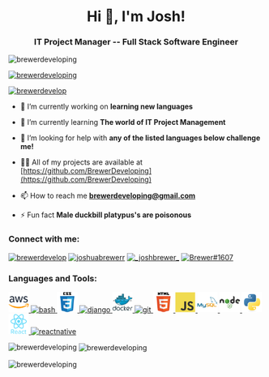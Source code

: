 <h1 align="center">Hi 👋, I'm Josh!</h1>
<h3 align="center">IT Project Manager -- Full Stack Software Engineer</h3>

<p align="left"> <img src="https://komarev.com/ghpvc/?username=brewerdeveloping&label=Profile%20views&color=0e75b6&style=flat" alt="brewerdeveloping" /> </p>

<p align="left"> <a href="https://github.com/ryo-ma/github-profile-trophy"><img src="https://github-profile-trophy.vercel.app/?username=brewerdeveloping" alt="brewerdeveloping" /></a> </p>

<p align="left"> <a href="https://twitter.com/brewerdevelop" target="blank"><img src="https://img.shields.io/twitter/follow/brewerdevelop?logo=twitter&style=for-the-badge" alt="brewerdevelop" /></a> </p>

- 🔭 I’m currently working on **learning new languages**

- 🌱 I’m currently learning **The world of IT Project Management**

- 🤝 I’m looking for help with **any of the listed languages below challenge me!**

- 👨‍💻 All of my projects are available at [https://github.com/BrewerDeveloping](https://github.com/BrewerDeveloping)

- 📫 How to reach me **brewerdeveloping@gmail.com**

- ⚡ Fun fact **Male duckbill platypus's are poisonous**

<h3 align="left">Connect with me:</h3>
<p align="left">
<a href="https://twitter.com/brewerdevelop" target="blank"><img align="center" src="https://raw.githubusercontent.com/rahuldkjain/github-profile-readme-generator/master/src/images/icons/Social/twitter.svg" alt="brewerdevelop" height="30" width="40" /></a>
<a href="https://linkedin.com/in/joshuabrewerr" target="blank"><img align="center" src="https://raw.githubusercontent.com/rahuldkjain/github-profile-readme-generator/master/src/images/icons/Social/linked-in-alt.svg" alt="joshuabrewerr" height="30" width="40" /></a>
<a href="https://instagram.com/_joshbrewer_" target="blank"><img align="center" src="https://raw.githubusercontent.com/rahuldkjain/github-profile-readme-generator/master/src/images/icons/Social/instagram.svg" alt="_joshbrewer_" height="30" width="40" /></a>
<a href="https://discord.gg/Brewer#1607" target="blank"><img align="center" src="https://raw.githubusercontent.com/rahuldkjain/github-profile-readme-generator/master/src/images/icons/Social/discord.svg" alt="Brewer#1607" height="30" width="40" /></a>
</p>

<h3 align="left">Languages and Tools:</h3>
<p align="left"> <a href="https://aws.amazon.com" target="_blank" rel="noreferrer"> <img src="https://raw.githubusercontent.com/devicons/devicon/master/icons/amazonwebservices/amazonwebservices-original-wordmark.svg" alt="aws" width="40" height="40"/> </a> <a href="https://www.gnu.org/software/bash/" target="_blank" rel="noreferrer"> <img src="https://www.vectorlogo.zone/logos/gnu_bash/gnu_bash-icon.svg" alt="bash" width="40" height="40"/> </a> <a href="https://www.w3schools.com/css/" target="_blank" rel="noreferrer"> <img src="https://raw.githubusercontent.com/devicons/devicon/master/icons/css3/css3-original-wordmark.svg" alt="css3" width="40" height="40"/> </a> <a href="https://www.djangoproject.com/" target="_blank" rel="noreferrer"> <img src="https://cdn.worldvectorlogo.com/logos/django.svg" alt="django" width="40" height="40"/> </a> <a href="https://www.docker.com/" target="_blank" rel="noreferrer"> <img src="https://raw.githubusercontent.com/devicons/devicon/master/icons/docker/docker-original-wordmark.svg" alt="docker" width="40" height="40"/> </a> <a href="https://git-scm.com/" target="_blank" rel="noreferrer"> <img src="https://www.vectorlogo.zone/logos/git-scm/git-scm-icon.svg" alt="git" width="40" height="40"/> </a> <a href="https://www.w3.org/html/" target="_blank" rel="noreferrer"> <img src="https://raw.githubusercontent.com/devicons/devicon/master/icons/html5/html5-original-wordmark.svg" alt="html5" width="40" height="40"/> </a> <a href="https://developer.mozilla.org/en-US/docs/Web/JavaScript" target="_blank" rel="noreferrer"> <img src="https://raw.githubusercontent.com/devicons/devicon/master/icons/javascript/javascript-original.svg" alt="javascript" width="40" height="40"/> </a> <a href="https://www.mysql.com/" target="_blank" rel="noreferrer"> <img src="https://raw.githubusercontent.com/devicons/devicon/master/icons/mysql/mysql-original-wordmark.svg" alt="mysql" width="40" height="40"/> </a> <a href="https://nodejs.org" target="_blank" rel="noreferrer"> <img src="https://raw.githubusercontent.com/devicons/devicon/master/icons/nodejs/nodejs-original-wordmark.svg" alt="nodejs" width="40" height="40"/> </a> <a href="https://www.python.org" target="_blank" rel="noreferrer"> <img src="https://raw.githubusercontent.com/devicons/devicon/master/icons/python/python-original.svg" alt="python" width="40" height="40"/> </a> <a href="https://reactjs.org/" target="_blank" rel="noreferrer"> <img src="https://raw.githubusercontent.com/devicons/devicon/master/icons/react/react-original-wordmark.svg" alt="react" width="40" height="40"/> </a> <a href="https://reactnative.dev/" target="_blank" rel="noreferrer"> <img src="https://reactnative.dev/img/header_logo.svg" alt="reactnative" width="40" height="40"/> </a> </p>

<p><img align="left" src="https://github-readme-stats.vercel.app/api/top-langs?username=brewerdeveloping&show_icons=true&locale=en&layout=compact" alt="brewerdeveloping" /></p>

<p>&nbsp;<img align="center" src="https://github-readme-stats.vercel.app/api?username=brewerdeveloping&show_icons=true&locale=en" alt="brewerdeveloping" /></p>

<p><img align="center" src="https://github-readme-streak-stats.herokuapp.com/?user=brewerdeveloping&" alt="brewerdeveloping" /></p>
